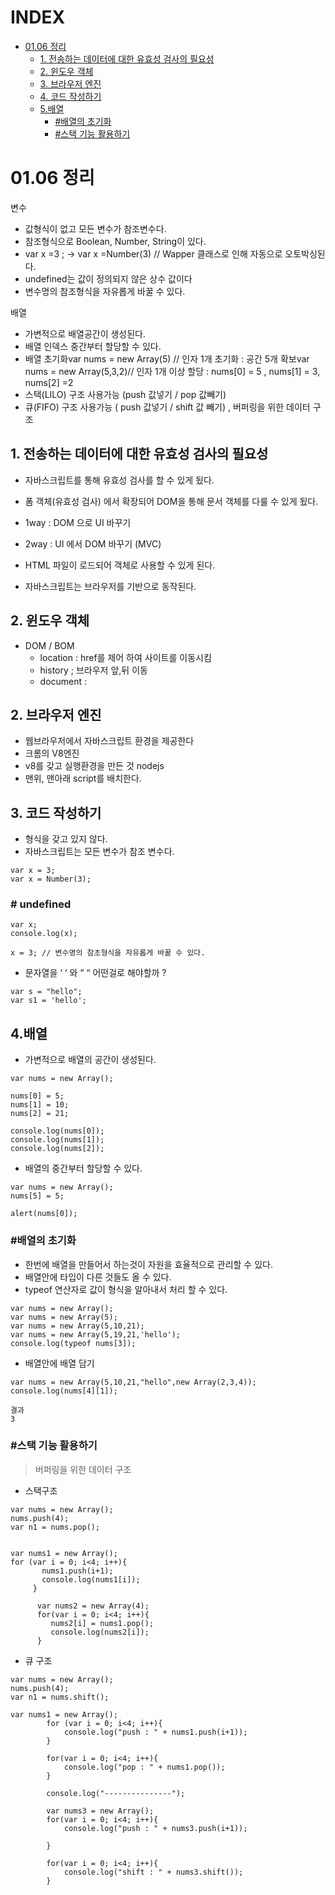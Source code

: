 # INDEX
- [01.06 정리](#0106---)
  * [1. 전송하는 데이터에 대한 유효성 검사의 필요성](#1-전송하는-데이터에-대한-유효성-검사의-필요성)
  * [2. 윈도우 객체](#2-윈도우-객체)
  * [3. 브라우저 엔진](#3-브라우저-엔진)
  * [4. 코드 작성하기](#4-코드-작성하기)
  * [5.배열](#5배열)
    + [#배열의 초기화](#--------)
    + [#스택 기능 활용하기](#-----------)


# 01.06 정리

변수
- 값형식이 없고 모든 변수가 참조변수다.
- 참조형식으로 Boolean, Number, String이 있다.
- var x =3 ; -> var x =Number(3) // Wapper 클래스로 인해 자동으로 오토박싱된다.
- undefined는 값이 정의되지 않은 상수 값이다
- 변수명의 참조형식을 자유롭게 바꿀 수 있다.

배열

- 가변적으로 배열공간이 생성된다.
- 배열 인덱스 중간부터 할당할 수 있다.
- 배열 초기화var nums = new Array(5) // 인자 1개 초기화 : 공간 5개 확보var nums = new Array(5,3,2)// 인자 1개 이상 할당 : nums[0] = 5 , nums[1] = 3, nums[2] =2
- 스택(LILO) 구조 사용가능 (push 값넣기 / pop 값빼기)
- 큐(FIFO) 구조 사용가능 ( push 값넣기 / shift 값 빼기) , 버퍼링을 위한 데이터 구조



## 1. 전송하는 데이터에 대한 유효성 검사의 필요성

- 자바스크립트를 통해 유효성 검사를 할 수 있게 됬다.
- 폼 객체(유효성 검사) 에서 확장되어 DOM을 통해 문서 객체를 다룰 수 있게 됬다.



- 1way : DOM 으로 UI 바꾸기
- 2way : UI 에서 DOM 바꾸기 (MVC)
- HTML 파일이 로드되어 객체로 사용할 수 있게 된다.
- 자바스크립트는 브라우저를 기반으로 동작된다.



## 2. 윈도우 객체

- DOM / BOM
  - location : href를 제어 하여 사이트를 이동시킴
  - history ; 브라우저 앞,뒤 이동
  - document :



## 2. 브라우저 엔진

- 웹브라우저에서 자바스크립트 환경을 제공한다
- 크롬의 V8엔진
- v8를 갖고 실행환경을 만든 것 nodejs
- 맨위, 맨아래 script를 배치한다.



## 3. 코드 작성하기

- 형식을 갖고 있지 않다.
- 자바스크립트는 모든 변수가 참조 변수다.

```
var x = 3;
var x = Number(3);

```

### # undefined

```
var x;
console.log(x);

x = 3; // 변수명의 참초형식을 자유롭게 바꿀 수 있다.

```

- 문자열을 ‘ ‘ 와 “ “ 어떤걸로 해야할까 ?

```
var s = "hello";
var s1 = 'hello';

```

## 4.배열

- 가변적으로 배열의 공간이 생성된다.

```
var nums = new Array();

nums[0] = 5;
nums[1] = 10;
nums[2] = 21;

console.log(nums[0]);
console.log(nums[1]);
console.log(nums[2]);

```

- 배열의 중간부터 할당할 수 있다.

```
var nums = new Array();
nums[5] = 5;

alert(nums[0]);

```

### #배열의 초기화

- 한번에 배열을 만들어서 하는것이 자원을 효율적으로 관리할 수  있다.
- 배열안에 타입이 다른 것들도 올 수 있다.
- typeof 연산자로 값이 형식을 알아내서 처리 할 수 있다.

```
var nums = new Array();
var nums = new Array(5);
var nums = new Array(5,10,21);
var nums = new Array(5,19,21,'hello');
console.log(typeof nums[3]);

```

- 배열안에 배열 담기

```
var nums = new Array(5,10,21,"hello",new Array(2,3,4));
console.log(nums[4][1]);

결과
3

```

### #스택 기능 활용하기

> 버퍼링을 위한 데이터 구조

- 스택구조

```
var nums = new Array();
nums.push(4);
var n1 = nums.pop();


```

```
var nums1 = new Array();
for (var i = 0; i<4; i++){
       nums1.push(i+1);
       console.log(nums1[i]);
     }
       
      var nums2 = new Array(4);
      for(var i = 0; i<4; i++){
         nums2[i] = nums1.pop();
         console.log(nums2[i]); 
      }

```

- 큐 구조

```
var nums = new Array();
nums.push(4);
var n1 = nums.shift();

```

```
var nums1 = new Array();
        for (var i = 0; i<4; i++){
            console.log("push : " + nums1.push(i+1));
        }
 
        for(var i = 0; i<4; i++){
            console.log("pop : " + nums1.pop());
        } 

        console.log("---------------");
        
        var nums3 = new Array();
        for(var i = 0; i<4; i++){
            console.log("push : " + nums3.push(i+1));
          
        }
        
        for(var i = 0; i<4; i++){
            console.log("shift : " + nums3.shift());
        }

